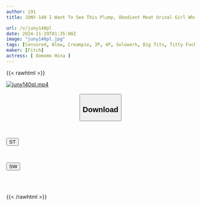 ```yaml
---
author: j91
title: JUNY-140 I Want To See This Plump, Obedient Meat Urinal Girl Who Will Do Anything I Say Cum Over And Over Again With A Stranger's Dick, So I'm Going To Have A Raw, Cum-filled Orgy With Some Strange Men, Hina Omomo

url: /v/juny140pl
date: 2024-11-29T01:35:00Z
image: "juny140pl.jpg"
tags: [Censored, Blow, Creampie, 3P, 4P, Solowork, Big Tits, Titty Fuck	]
maker: [Fitch]
actress: [ Oomomo Hina ]
---
```



{{< rawhtml >}}

<div class="video" data-videoid="6P9e46Jl2Xh9AXl">
    <a href="javascript:;">
        <img src="/v/juny140pl/juny140pl.jpg" width="WIDTH" height="HEIGHT" alt="juny140pl.mp4" loading="lazy">
    </a>
</div>

<script type="text/javascript" src="https://j91.asia/asset/on-demand-st.js"></script>

<br>
  <link rel="stylesheet" href="https://j91.asia/asset/bs5.css">
  
  <center>
  <button class="btn btn-primary" type="button" data-bs-toggle="collapse" data-bs-target=".multi-collapse" aria-expanded="false" aria-controls="multiCollapseExample1 multiCollapseExample2"><h2>Download</h2></button></center>
</p>
<div class="row">
  <div class="col">
    <div class="collapse multi-collapse" id="multiCollapseExample1">
      <div class="card card-body">
	      	      <br>
<div class="buttons">  
<p><a href="/v/juny140pl/st.html" target="_blank"><button class="btn-hover color-3"><i class="fa fa-download"></i> ST</button></a></p></div>
    </div>
  </div>
</div>
  <div class="col">
    <div class="collapse multi-collapse" id="multiCollapseExample2">
      <div class="card card-body">
	      <br>
<div class="buttons">
<p><a href="/v/juny140pl/sw.html" target="_blank"><button class="btn-hover color-2"><i class="fa fa-download"></i> SW</button></a></p></div>
<br><br>
      </div>
    </div>
  </div>
</div>

{{< /rawhtml >}}